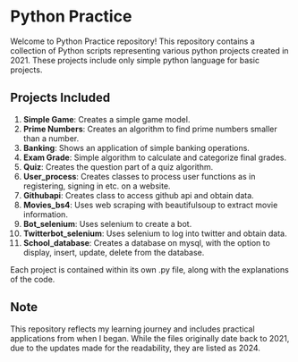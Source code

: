 # Python Practice 
Welcome to Python Practice repository! This repository contains a collection of Python scripts representing various python projects created in 2021. These projects include only simple python language for basic projects.

## **Projects Included**
1. **Simple Game**: Creates a simple game model.
2. **Prime Numbers**: Creates an algorithm to find prime numbers smaller than a number.
3. **Banking**: Shows an application of simple banking operations.
4. **Exam Grade**: Simple algorithm to calculate and categorize final grades.
5. **Quiz**: Creates the question part of a quiz algorithm.
6. **User_process**: Creates classes to process user functions as in registering, signing in etc. on a website.
7. **Githubapi**: Creates class to access github api and obtain data.
8. **Movies_bs4**: Uses web scraping with beautifulsoup to extract movie information.
9. **Bot_selenium**: Uses selenium to create a bot.
10. **Twitterbot_selenium**: Uses selenium to log into twitter and obtain data.
11. **School_database**: Creates a database on mysql, with the option to display, insert, update, delete from the database.

Each project is contained within its own .py file, along with the explanations of the code.

## **Note**
This repository reflects my learning journey and includes practical applications from when I began. While the files originally date back to 2021, due to the updates made for the readability, they are listed as 2024.
